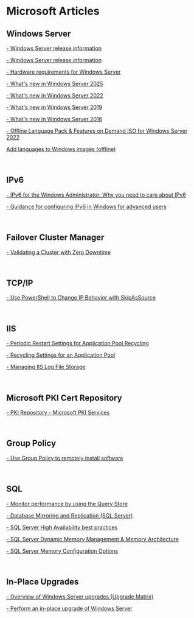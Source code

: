 # Microsoft Articles

## Windows Server
[- Windows Server release information](https://learn.microsoft.com/en-us/windows-server/get-started/windows-server-release-info)

[- Windows Server release information](https://learn.microsoft.com/en-us/windows-server/get-started/windows-server-release-info#windows-server-release-history)

[- Hardware requirements for Windows Server](https://learn.microsoft.com/en-us/windows-server/get-started/hardware-requirements)

[- What's new in Windows Server 2025](https://learn.microsoft.com/en-us/windows-server/get-started/whats-new-windows-server-2025)

[- What's new in Windows Server 2022](https://learn.microsoft.com/en-us/windows-server/get-started/whats-new-in-windows-server-2022)

[- What's new in Windows Server 2019](https://learn.microsoft.com/en-us/windows-server/get-started/whats-new-in-windows-server-2019)

[- What's new in Windows Server 2016](https://learn.microsoft.com/en-us/windows-server/get-started/whats-new-in-windows-server-2016)

[- Offline Language Pack & Features on Demand ISO for Windows Server 2022](https://www.microsoft.com/en-us/evalcenter/evaluate-windows-server-2022)

[Add languages to Windows images (offline)](https://learn.microsoft.com/en-us/windows-hardware/manufacture/desktop/add-language-packs-to-windows?view=windows-11#build-a-custom-fod-and-language-pack-repository)

<br>

## IPv6
[- IPv6 for the Windows Administrator: Why you need to care about IPv6](https://techcommunity.microsoft.com/t5/core-infrastructure-and-security/ipv6-for-the-windows-administrator-why-you-need-to-care-about/ba-p/256251)

[- Guidance for configuring IPv6 in Windows for advanced users](https://learn.microsoft.com/en-us/troubleshoot/windows-server/networking/configure-ipv6-in-windows)

<br>

## Failover Cluster Manager
[- Validating a Cluster with Zero Downtime](https://techcommunity.microsoft.com/t5/failover-clustering/validating-a-cluster-with-zero-downtime/ba-p/371685)

<br>

## TCP/IP 
[- Use PowerShell to Change IP Behavior with SkipAsSource](https://devblogs.microsoft.com/scripting/use-powershell-to-change-ip-behavior-with-skipassource/)

<br>

## IIS
[- Periodic Restart Settings for Application Pool Recycling](https://learn.microsoft.com/en-us/iis/configuration/system.applicationhost/applicationpools/add/recycling/periodicrestart/)

[- Recycling Settings for an Application Pool](https://learn.microsoft.com/en-us/iis/configuration/system.applicationhost/applicationpools/add/recycling/)

[- Managing IIS Log File Storage](https://learn.microsoft.com/en-us/iis/manage/provisioning-and-managing-iis/managing-iis-log-file-storage)

<br>

## Microsoft PKI Cert Repository
[ - PKI Repository - Microsoft PKI Services](https://www.microsoft.com/pkiops/docs/repository.htm)

<br>

## Group Policy
[- Use Group Policy to remotely install software](https://learn.microsoft.com/en-us/troubleshoot/windows-server/group-policy/use-group-policy-to-install-software)

<br>

## SQL
[- Monitor performance by using the Query Store](https://learn.microsoft.com/en-us/sql/relational-databases/performance/monitoring-performance-by-using-the-query-store?view=sql-server-ver16)

[- Database Mirroring and Replication (SQL Server)](https://learn.microsoft.com/en-us/sql/database-engine/database-mirroring/database-mirroring-and-replication-sql-server?view=sql-server-ver16)

[- SQL Server High Availability best practices](https://learn.microsoft.com/en-us/dynamicsax-2012/appuser-itpro/sql-server-high-availability-best-practices)

[- SQL Server Dynamic Memory Management & Memory Architecture](https://learn.microsoft.com/en-us/sql/relational-databases/memory-management-architecture-guide?view=sql-server-ver16#dynamic-memory-management)

[- SQL Server Memory Configuration Options](https://learn.microsoft.com/en-us/sql/database-engine/configure-windows/server-memory-server-configuration-options?view=sql-server-ver16)

<br>

## In-Place Upgrades
[- Overview of Windows Server upgrades (Upgrade Matrix) ](https://learn.microsoft.com/en-us/windows-server/get-started/upgrade-overview)

[- Perform an in-place upgrade of Windows Server](https://learn.microsoft.com/en-us/windows-server/get-started/perform-in-place-upgrade)
